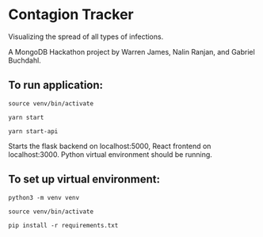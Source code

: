 # Contagion Tracker

Visualizing the spread of all types of infections. 

A MongoDB Hackathon project by Warren James, Nalin Ranjan, and Gabriel Buchdahl.

## To run application:

`source venv/bin/activate`

`yarn start`

`yarn start-api`

Starts the flask backend on localhost:5000, React frontend on localhost:3000. Python virtual environment should be running. 

<!-- This should be done after `npm start` has been run to test the application with both the frontend and backend -->

## To set up virtual environment:

`python3 -m venv venv`

`source venv/bin/activate`

`pip install -r requirements.txt`

